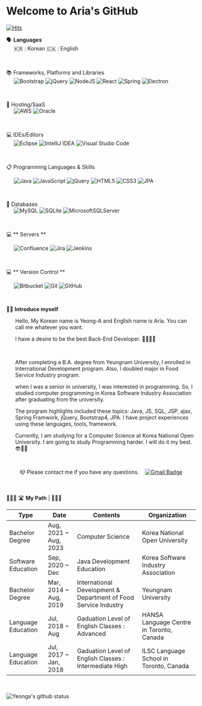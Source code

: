 # Welcome to Aria's GitHub
[![Hits](https://hits.seeyoufarm.com/api/count/incr/badge.svg?url=https%3A%2F%2Fgithub.com%2Fyeonga&count_bg=%2379C83D&title_bg=%23555555&icon=&icon_color=%23E7E7E7&title=hits&edge_flat=false)](https://hits.seeyoufarm.com)

🗣 **Languages**  </br>
&nbsp;&nbsp;&nbsp;&nbsp; 🇰🇷 : Korean 🇨🇦 : English 

</br>

📚 Frameworks, Platforms and Libraries </br>
&nbsp;&nbsp;&nbsp;&nbsp;  ![Bootstrap](https://img.shields.io/badge/bootstrap-%23563D7C.svg?style=for-the-badge&logo=bootstrap&logoColor=white) ![jQuery](https://img.shields.io/badge/jquery-%230769AD.svg?style=for-the-badge&logo=jquery&logoColor=white) ![NodeJS](https://img.shields.io/badge/node.js-6DA55F?style=for-the-badge&logo=node.js&logoColor=white) ![React](https://img.shields.io/badge/react-%2320232a.svg?style=for-the-badge&logo=react&logoColor=%2361DAFB) ![Spring](https://img.shields.io/badge/spring-%236DB33F.svg?style=for-the-badge&logo=spring&logoColor=white) ![Electron](https://img.shields.io/badge/Electron-47848F?style=for-the-badge&logo=electron&logoColor=skyblue)

</br>

🎈 Hosting/SaaS </br>
&nbsp;&nbsp;&nbsp;&nbsp; ![AWS](https://img.shields.io/badge/AWS-%23FF9900.svg?style=for-the-badge&logo=amazon-aws&logoColor=white) ![Oracle](https://img.shields.io/badge/Oracle-F80000?style=for-the-badge&logo=oracle&logoColor=white) 

</br>

💻 IDEs/Editors </br>
&nbsp;&nbsp;&nbsp;&nbsp; ![Eclipse](https://img.shields.io/badge/Eclipse-FE7A16.svg?style=for-the-badge&logo=Eclipse&logoColor=white) ![IntelliJ IDEA](https://img.shields.io/badge/IntelliJIDEA-000000.svg?style=for-the-badge&logo=intellij-idea&logoColor=white) ![Visual Studio Code](https://img.shields.io/badge/Visual%20Studio%20Code-0078d7.svg?style=for-the-badge&logo=visual-studio-code&logoColor=white) 

</br>

📋 Programming Languages & Skills 

&nbsp;&nbsp;&nbsp;&nbsp; ![Java](https://img.shields.io/badge/java-%23ED8B00.svg?style=for-the-badge&logo=java&logoColor=white) ![JavaScript](https://img.shields.io/badge/javascript-%23323330.svg?style=for-the-badge&logo=javascript&logoColor=%23F7DF1E) ![jQuery](https://img.shields.io/badge/jquery-%230769AD.svg?style=for-the-badge&logo=jquery&logoColor=white) ![HTML5](https://img.shields.io/badge/html5-%23E34F26.svg?style=for-the-badge&logo=html5&logoColor=white) ![CSS3](https://img.shields.io/badge/css3-%231572B6.svg?style=for-the-badge&logo=css3&logoColor=white) 
![JPA](https://img.shields.io/badge/JPA-00000?style=for-the-badge&logo=JPA&logoColor=white)

</br>

💾 Databases </br>
&nbsp;&nbsp;&nbsp;&nbsp; ![MySQL](https://img.shields.io/badge/mysql-%2300f.svg?style=for-the-badge&logo=mysql&logoColor=white) ![SQLite](https://img.shields.io/badge/sqlite-%2307405e.svg?style=for-the-badge&logo=sqlite&logoColor=white) ![MicrosoftSQLServer](https://img.shields.io/badge/Microsoft%20SQL%20Sever-CC2927?style=for-the-badge&logo=microsoft%20sql%20server&logoColor=white)

</br>

💻 ** Servers **

&nbsp;&nbsp;&nbsp;&nbsp; ![Confluence](https://img.shields.io/badge/confluence-%23172BF4.svg?style=for-the-badge&logo=confluence&logoColor=white) ![Jira](https://img.shields.io/badge/jira-%230A0FFF.svg?style=for-the-badge&logo=jira&logoColor=white) ![Jenkins](https://img.shields.io/badge/jenkins-%232C5263.svg?style=for-the-badge&logo=jenkins&logoColor=white)
</br>

</br>

💻 ** Version Control **

&nbsp;&nbsp;&nbsp;&nbsp; ![Bitbucket](https://img.shields.io/badge/bitbucket-%230047B3.svg?style=for-the-badge&logo=bitbucket&logoColor=white) ![Git](https://img.shields.io/badge/git-%23F05033.svg?style=for-the-badge&logo=git&logoColor=white) ![GitHub](https://img.shields.io/badge/github-%23121011.svg?style=for-the-badge&logo=github&logoColor=white)

</br>

👧🏻 **Introduce myself**

<ul>Hello, My Korean name is Yeong-A and English name is Aria. You can call me whatever you want.</ul>
<ul>I have a desire to be the best Back-End Developer. 👩🏻‍💻✨</ul>
</br>

<ul> After completing a B.A. degree from Yeungnam University, I enrolled in International Development program. Also, I doubled major in Food Service Industry program.</ul>
<ul> when I was a senior in university, I was interested in programming. So, I studied computer programming in Korea Software Industry Association after graduating from the university. </ul>
<ul> The program highlights included these topics: Java, JS, SQL, JSP, ajax, Spring Framwork, jQuery, Bootstrap4, JPA. I have project experiences using these languages, tools, framework.</ul>
<ul>Currently, I am studying for a Computer Science at Korea National Open University. I am going to study Programming harder. I will do it my best. 😎👍🏻 </ul>

</br>

&nbsp;&nbsp;&nbsp;&nbsp;&nbsp;&nbsp;&nbsp;&nbsp;  📪  Please contact me if you have any questions.  &nbsp;&nbsp;   [![Gmail Badge](https://img.shields.io/badge/Gmail-d14836?style=for-the-badge&logo=Gmail&logoColor=white&link=mailto:yeongaria@gmail.com)](mailto:yeongaria@gmail.com)

</br>

🚴🏻‍♀️   🛣  **My Path**  |  👩🏻‍🎓

Type | Date | Contents | Organization |
|---|---|---|---|
| Bachelor Degree | Aug, 2021 ~ Aug, 2023 |Computer Science | Korea National Open University |
| Software Education | Sep, 2020 ~ Dec | Java Development Education | Korea Software Industry Association|
| Bachelor Degree | Mar, 2014 ~ Aug, 2019 | International Development & Department of Food Service Industry  | Yeungnam University |
| Language Education | Jul, 2018 ~ Aug | Gaduation Level of English Classes : Advanced | HANSA Language Centre in Toronto, Canada|
| Language Education | Jul, 2017 ~ Jan, 2018 | Gaduation Level of English Classes : Intermediate High | ILSC Language School in Toronto, Canada |

</br>

![Yeonga's github status](https://github-readme-stats.vercel.app/api?username=yeonga&show_icons=true&theme=nightowl)
